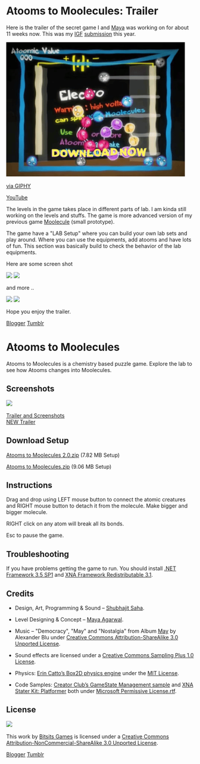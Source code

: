 Atooms to Moolecules: Trailer
===
Here is the trailer of the secret game I and [Maya][Maya Agarwal] was working on for about 11 weeks now. This was my [IGF] [submission] this year. 

[![](https://github.com/Bitsits/Atooms-to-Moolecules-video/raw/master/dypmpdIuuGgOlfM4qH.gif)][video]

[via GIPHY](https://giphy.com/gifs/dypmpdIuuGgOlfM4qH)

[YouTube][video]

[video]: https://youtu.be/F1EuZnheoMQ

The levels in the game takes place in different parts of lab. I am kinda still working on the levels and stuffs. The game is more advanced version of my previous game [Moolecule] (small prototype). 

The game have a "LAB Setup" where you can build your own lab sets and play around. Where you can use the equipments, add atooms and have lots of fun. This section was basically build to check the behavior of the lab equipments. 

Here are some screen shot 

![](https://raw.githubusercontent.com/Bitsits/Atooms-to-Moolecules/master/Blog/Atooms%20to%20Moolecules1.PNG)
![](https://raw.githubusercontent.com/Bitsits/Atooms-to-Moolecules/master/Blog/Atooms%20to%20Moolecules2.png)

and more ..

![](https://raw.githubusercontent.com/Bitsits/Atooms-to-Moolecules/master/Blog/Atooms%20to%20Moolecules3.png)
![](https://raw.githubusercontent.com/Bitsits/Atooms-to-Moolecules/master/Blog/Atooms%20to%20Moolecules4.png)

Hope you enjoy the trailer.

[Moolecule]: https://bitsits.blogspot.com/2010/07/moolecule.html
[IGF]: http://www.igf.com/
[submission]: http://www.igf.com/php-bin/entry2011.php?id=260

[Blogger](https://bitsits.blogspot.com/2010/10/atooms-to-moolecule-trailer.html)
[Tumblr](https://bitsits.tumblr.com)


Atooms to Moolecules
===
Atooms to Moolecules is a chemistry based puzzle game. Explore the lab to see how Atooms changes into Moolecules.

Screenshots
---
![](https://raw.githubusercontent.com/Bitsits/Atooms-to-Moolecules/master/Blog/Atooms%20to%20Moolecules1.PNG)

[Trailer and Screenshots](https://bitsits.blogspot.com/2010/10/atooms-to-moolecule-trailer.html)  
[NEW Trailer](https://bitsits.blogspot.com/2011/02/atooms-to-moolecule-new-trailer.html)

Download Setup
---
[Atooms to Moolecules 2.0.zip][zip2] (7.82 MB Setup)

[Atooms to Moolecules.zip][zip] (9.06 MB Setup) 


Instructions
---
Drag and drop using LEFT mouse button to connect the atomic creatures and RIGHT mouse button to detach it from the molecule. Make bigger and bigger molecule.

RIGHT click on any atom will break all its bonds.

Esc to pause the game.


Troubleshooting
---
If you have problems getting the game to run. You should install [.NET Framework 3.5 SP1] and [XNA Framework Redistributable 3.1].


Credits
---
- Design, Art, Programming & Sound – [Shubhajit Saha].

- Level Designing & Concept – [Maya Agarwal]. 

- Music – "Democracy", "May" and "Nostalgia" from Album [May](http://www.jamendo.com/en/album/149) by Alexander Blu under [Creative Commons Attribution-ShareAlike 3.0 Unported License].

- Sound effects are licensed under a [Creative Commons Sampling Plus 1.0 License].

- Physics: [Erin Catto’s Box2D physics engine](http://www.box2d.org/) under the [MIT License].

- Code Samples: [Creator Club’s GameState Management sample] and [XNA Stater Kit: Platformer] both under [Microsoft Permissive License.rtf].


License
---
![](https://raw.githubusercontent.com/Bitsits/Atooms-to-Moolecules/master/Blog/cc.png)

This work by [Bitsits Games] is licensed under a [Creative Commons Attribution-NonCommercial-ShareAlike 3.0 Unported License].


[.NET Framework 3.5 SP1]: http://www.microsoft.com/downloads/details.aspx?FamilyID=ab99342f-5d1a-413d-8319-81da479ab0d7
[XNA Framework Redistributable 3.1]: http://www.microsoft.com/downloads/details.aspx?FamilyID=53867a2a-e249-4560-8011-98eb3e799ef2
[Windows Installer 3.1]: http://www.microsoft.com/downloads/details.aspx?displaylang=en&FamilyID=889482fc-5f56-4a38-b838-de776fd4138c

[Creator Club’s GameState Management sample]: http://creators.xna.com/en-US/samples/gamestatemanagement
[XNA Stater Kit: Platformer]: http://msdn.microsoft.com/en-us/library/dd254918.aspx
[Microsoft Permissive License.rtf]: http://creators.xna.com/downloads/?id=15

[MIT License]: http://www.opensource.org/licenses/mit-license.php
[Creative Commons Sampling Plus 1.0 License]: http://creativecommons.org/licenses/sampling+/1.0/
[Creative Commons Attribution-ShareAlike 3.0 Unported License]: http://creativecommons.org/licenses/by-sa/3.0/
[Creative Commons Attribution-NonCommercial-ShareAlike 3.0 Unported License]: http://creativecommons.org/licenses/by-nc-sa/3.0/

[Bitsits Games]: https://bitsits.blogspot.com
[Shubhajit Saha]: https://suvozit.blogspot.com
[Maya Agarwal]: https://mayaagarwal.blogspot.com

[zip]: https://github.com/Bitsits/Atooms-to-Moolecules/raw/master/Atooms%20to%20Moolecules.zip
[zip2]: https://github.com/Bitsits/Atooms-to-Moolecules/raw/master/Atooms%20to%20Moolecules%20(Setup).zip

[Blogger](https://bitsits.blogspot.com/2011/02/atooms-to-moolecule.html)
[Tumblr](https://bitsits.tumblr.com/post/96200793650/atooms-to-moolecules-trailer-here-is-the-trailer)
